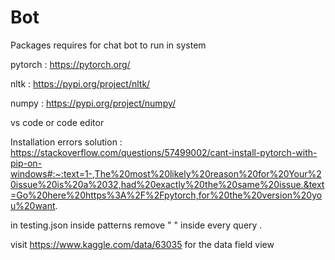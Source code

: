 # Bot

Packages requires  for chat bot to run in system 

pytorch : https://pytorch.org/

nltk : https://pypi.org/project/nltk/

numpy : https://pypi.org/project/numpy/



vs code or code editor 


Installation errors solution :  https://stackoverflow.com/questions/57499002/cant-install-pytorch-with-pip-on-windows#:~:text=1-,The%20most%20likely%20reason%20for%20Your%20issue%20is%20a%2032,had%20exactly%20the%20same%20issue.&text=Go%20here%20https%3A%2F%2Fpytorch,for%20the%20version%20you%20want.

in testing.json inside patterns remove " " inside every query . 


visit https://www.kaggle.com/data/63035 for the data field view 
